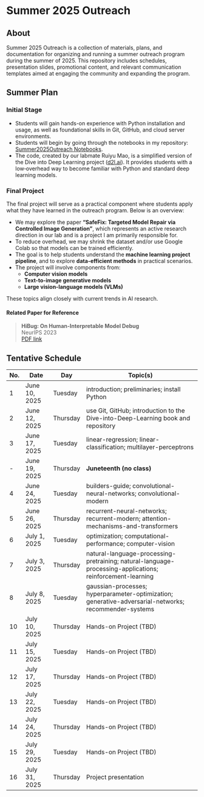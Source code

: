 # Summer 2025 Outreach

## About
Summer 2025 Outreach is a collection of materials, plans, and documentation for organizing and running a summer outreach program during the summer of 2025. This repository includes schedules, presentation slides, promotional content, and relevant communication templates aimed at engaging the community and expanding the program.

## Summer Plan

### Initial Stage
- Students will gain hands-on experience with Python installation and usage, as well as foundational skills in Git, GitHub, and cloud server environments.  
- Students will begin by going through the notebooks in my repository: [Summer2025Outreach Notebooks](https://github.com/oxu2/Summer2025Outreach).  
- The code, created by our labmate Ruiyu Mao, is a simplified version of the Dive into Deep Learning project ([d2l.ai](https://d2l.ai/)). It provides students with a low‐overhead way to become familiar with Python and standard deep learning models.

### Final Project

The final project will serve as a practical component where students apply what they have learned in the outreach program. Below is an overview:

- We may explore the paper **“SafeFix: Targeted Model Repair via Controlled Image Generation”**, which represents an active research direction in our lab and is a project I am primarily responsible for.
- To reduce overhead, we may shrink the dataset and/or use Google Colab so that models can be trained efficiently.
- The goal is to help students understand the **machine learning project pipeline**, and to explore **data-efficient methods** in practical scenarios.
- The project will involve components from:
  - **Computer vision models**
  - **Text-to-image generative models**
  - **Large vision-language models (VLMs)**
  
These topics align closely with current trends in AI research.

#### Related Paper for Reference

> **HiBug: On Human-Interpretable Model Debug**  
> NeurIPS 2023  
> [PDF link](https://proceedings.neurips.cc/paper_files/paper/2023/file/0f53ecc0d36a5d5d3d3e94d42c4b23ca-Paper-Conference.pdf)

 

## Tentative Schedule

| No. | Date          | Day       | Topic(s)                                                                                      |
|-----|---------------|-----------|-----------------------------------------------------------------------------------------------|
| 1   | June 10, 2025 | Tuesday   | introduction; preliminaries; install Python                                                   |
| 2   | June 12, 2025 | Thursday  | use Git, GitHub; introduction to the Dive-into-Deep-Learning book and repository              |
| 3   | June 17, 2025 | Tuesday   | linear-regression; linear-classification; multilayer-perceptrons                              |
| -   | June 19, 2025 | Thursday  | **Juneteenth (no class)**                                                                     |
| 4   | June 24, 2025 | Tuesday   | builders-guide; convolutional-neural-networks; convolutional-modern                           |
| 5   | June 26, 2025 | Thursday  | recurrent-neural-networks; recurrent-modern; attention-mechanisms-and-transformers            |
| 6   | July 1, 2025  | Tuesday   | optimization; computational-performance; computer-vision                                       |
| 7   | July 3, 2025  | Thursday  | natural-language-processing-pretraining; natural-language-processing-applications; reinforcement-learning |
| 8   | July 8, 2025  | Tuesday   | gaussian-processes; hyperparameter-optimization; generative-adversarial-networks; recommender-systems |
| 10  | July 10, 2025 | Thursday  | Hands-on Project (TBD)                                                                        |
| 11  | July 15, 2025 | Tuesday   | Hands-on Project (TBD)                                                                        |
| 12  | July 17, 2025 | Thursday  | Hands-on Project (TBD)                                                                        |
| 13  | July 22, 2025 | Tuesday   | Hands-on Project (TBD)                                                                        |
| 14  | July 24, 2025 | Thursday  | Hands-on Project (TBD)                                                                        |
| 15  | July 29, 2025 | Tuesday   | Hands-on Project (TBD)                                                                        |
| 16  | July 31, 2025 | Thursday  | Project presentation                                                                          |



